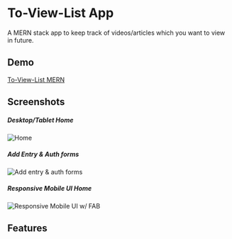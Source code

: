 # To-View-List App

A MERN stack app to keep track of videos/articles which you want to view in future.

## Demo

[To-View-List MERN](https://github.com/amand33p)

## Screenshots

##### Desktop/Tablet Home

![Home](https://github.com/amand33p/to-view-list-mern/blob/master/screenshots/desktop-home.png)

##### Add Entry & Auth forms

![Add entry & auth forms](https://github.com/amand33p/to-view-list-mern/blob/master/screenshots/forms.png)

##### Responsive Mobile UI Home

![Responsive Mobile UI w/ FAB](https://github.com/amand33p/to-view-list-mern/blob/master/screenshots/mobile-ui.png)

## Features
